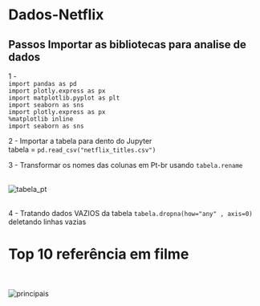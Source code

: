 # Dados-Netflix
 
## Passos Importar as bibliotecas para analise de dados
1 -  
 `import pandas as pd `<br>
 `import plotly.express as px` <br>
 `import matplotlib.pyplot as plt` <br>
 `import seaborn as sns` <br>
 `import plotly.express as px`<br>
 `%matplotlib inline`<br>
 `import seaborn as sns`<br>

2 -  Importar a tabela para dento do Jupyter <br> tabela = `pd.read_csv("netflix_titles.csv")`

3 -  Transformar os nomes das colunas em Pt-br usando `tabela.rename` <br><br>

![tabela_pt](https://user-images.githubusercontent.com/92749835/138021915-d5675a35-36f7-4877-9cf7-a9b19c8bf277.png)
<br><br>

4 -  Tratando dados VAZIOS da tabela `tabela.dropna(how="any" , axis=0)` deletando linhas vazias

# Top 10 referência em filme
<br><br>
![principais](https://user-images.githubusercontent.com/92749835/138022258-92d31e3f-3c8c-4223-be3c-bdb0b98bfc38.png)
<br><br>

